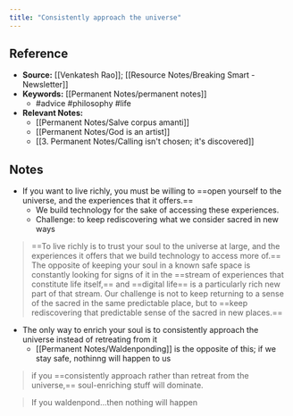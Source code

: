 ```yaml
---
title: "Consistently approach the universe"
---
```

## Reference
- **Source:** [[Venkatesh Rao]]; [[Resource Notes/Breaking Smart - Newsletter]]
- **Keywords:** [[Permanent Notes/permanent notes]]
	- #advice #philosophy #life 
- **Relevant Notes:**
	- [[Permanent Notes/Salve corpus amanti]]
	- [[Permanent Notes/God is an artist]]
	- [[3. Permanent Notes/Calling isn't chosen; it's discovered]]
## Notes
- If you want to live richly, you must be willing to ==open yourself to the universe, and the experiences that it offers.==
	- We build technology for the sake of accessing these experiences.
	- Challenge: to keep rediscovering what we consider sacred in new ways
	
>  ==To live richly is to trust your soul to the universe at large, and the experiences it offers that we build technology to access more of.== The opposite of keeping your soul in a known safe space is constantly looking for signs of it in the ==stream of experiences that constitute life itself,== and ==digital life== is a particularly rich new part of that stream. Our challenge is not to keep returning to a  sense of the sacred in the same predictable place, but to ==keep rediscovering that predictable sense of the sacred in new places.==

- The only way to enrich your soul is to consistently approach the universe instead of retreating from it
	- [[Permanent Notes/Waldenponding]] is the opposite of this; if we stay safe, nothinng will happen to us

> if you ==consistently approach rather than retreat from the universe,== soul-enriching stuff will dominate.

> If you waldenpond...then nothing will happen
